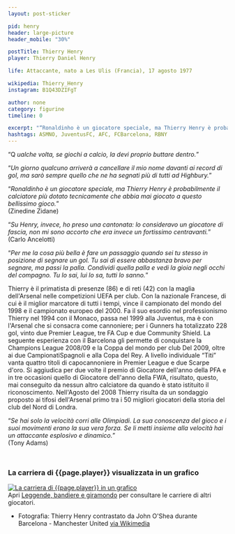 ```yaml
---
layout: post-sticker

pid: henry
header: large-picture
header_mobile: "30%"

postTitle: Thierry Henry
player: Thierry Daniel Henry

life: Attaccante, nato a Les Ulis (Francia), 17 agosto 1977

wikipedia: Thierry_Henry
instagram: B1Q43DZIFgT

author: none
category: figurine
timeline: 0

excerpt: "“Ronaldinho è un giocatore speciale, ma Thierry Henry è probabilmente il calciatore più dotato tecnicamente che abbia mai giocato a questo bellissimo gioco.” (Zinedine Zidane)"
hashtags: ASMNO, JuventusFC, AFC, FCBarcelona, RBNY
---
```

“Q _ualche volta, se giochi a calcio, la devi proprio buttare dentro._”

“_Un giorno qualcuno arriverà a cancellare il mio nome davanti ai record di gol, ma sarò sempre quello che ne ha segnati più di tutti ad Highbury._”

“_Ronaldinho è un giocatore speciale, ma Thierry Henry è probabilmente il calciatore più dotato tecnicamente che abbia mai giocato a questo bellissimo gioco._”  
(Zinedine Zidane)

“_Su Henry, invece, ho preso una cantonata: lo consideravo un giocatore di fascia, non mi sono accorto che era invece un fortissimo centravanti._”  
(Carlo Ancelotti)

“_Per me la cosa più bella è fare un passaggio quando sei tu stesso in posizione di segnare un gol. Tu sai di essere abbastanza bravo per segnare, ma passi la palla. Condividi quella palla e vedi la gioia negli occhi del compagno. Tu lo sai, lui lo sa, tutti lo sanno._”

Thierry è il primatista di presenze (86) e di reti (42) con la maglia dell'Arsenal nelle competizioni UEFA per club. Con la nazionale Francese, di cui è il miglior marcatore di tutti i tempi, vince il campionato del mondo del 1998 e il campionato europeo del 2000. Fa il suo esordio nel professionismo Thierry nel 1994 con il Monaco, passa nel 1999 alla Juventus, ma è con l'Arsenal che si consacra come cannoniere; per i Gunners ha totalizzato 228 gol, vinto due Premier League, tre FA Cup e due Community Shield. La seguente esperienza con il Barcelona gli permette di conquistare la Champions League 2008/09 e la Coppa del mondo per club Del 2009, oltre ai due CampionatiSpagnoli e alla Copa del Rey. A livello individuale “Titi” vanta quattro titoli di capocannoniere in Premier League e due Scarpe d'oro. Si aggiudica per due volte il premio di Giocatore dell'anno della PFA e in tre occasioni quello di Giocatore dell'anno della FWA, risultato, questo, mai conseguito da nessun altro calciatore da quando è stato istituito il riconoscimento. Nell'Agosto del 2008 Thierry risulta da un sondaggio proposto ai tifosi dell'Arsenal primo tra i 50 migliori giocatori della storia del club del Nord di Londra.

“_Se hai solo la velocità corri alle Olimpiadi. La sua conoscenza del gioco e i suoi movimenti erano la sua vera forza. Se li metti insieme alla velocità hai un attaccante esplosivo e dinamico._”  
(Tony Adams)

<div style="margin-top: 50px;">
<h3>La carriera di {{page.player}} visualizzata in un grafico</h3>
<a href="/leggende-bandiere-e-giramondo" title="La carriera di {{page.player}} visualizzata in un grafico"><img class="responsive-img w100 border" src="{{site.baseurl}}/assets/pics/careers/{{page.pid}}.png" alt="La carriera di {{page.player}} in un grafico"/></a>
</div>
Apri <a href="/leggende-bandiere-e-giramondo" title="La carriera di {{page.player}} visualizzata in un grafico">Leggende, bandiere e giramondo</a> per consultare le carriere di altri giocatori.


<div class="post-disclaimer">
<ul>
  <li>Fotografia: Thierry Henry contrastato da John O'Shea durante Barcelona - Manchester United <a href="https://commons.wikimedia.org/wiki/File:Thierry_Henry_vs_John_O%27Shea,_2009_UEFA_Champions_League_Final.jpg">via Wikimedia</a></li>
</ul>
</div>
